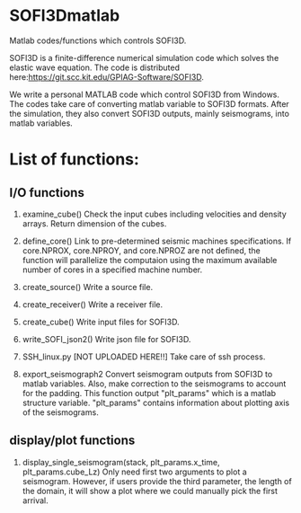 # SOFI3Dmatlab
Matlab codes/functions which controls SOFI3D. 

SOFI3D is a finite-difference numerical simulation code which solves the elastic wave equation. The code is distributed here:https://git.scc.kit.edu/GPIAG-Software/SOFI3D. 

We write a personal MATLAB code which control SOFI3D from Windows. The codes take care of converting matlab variable to SOFI3D formats. After the simulation, they also convert SOFI3D outputs, mainly seismograms, into matlab variables.   

# List of functions:

## I/O functions
1. examine_cube()
Check the input cubes including velocities and density arrays. Return dimension of the cubes. 

2. define_core()
Link to pre-determined seismic machines specifications. If core.NPROX, core.NPROY, and core.NPROZ are not defined, the function will parallelize the computaion using the maximum available number of cores in a specified machine number.

3. create_source()
Write a source file.

4. create_receiver()
Write a receiver file.

5. create_cube()
Write input files for SOFI3D. 

6. write_SOFI_json2()
Write json file for SOFI3D. 

7. SSH_linux.py [NOT UPLOADED HERE!!]
Take care of ssh process. 

8. export_seismograph2
Convert seismogram outputs from SOFI3D to matlab variables. Also, make correction to the seismograms to account for the padding. This function output "plt_params" which is a matlab structure variable. "plt_params" contains information about plotting axis of the seismograms.

## display/plot functions
1. display_single_seismogram(stack, plt_params.x_time, plt_params.cube_Lz)
Only need first two arguments to plot a seismogram. However, if users provide the third parameter, the length of the domain, it will show a plot where we could manually pick the first arrival.  

